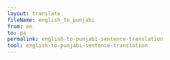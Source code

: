 ```yaml
---
layout: translate
fileName: english_to_punjabi
from: en
to: pa
permalink: english-to-punjabi-sentence-translation
tool: english-to-punjabi-sentence-translation
---
```

